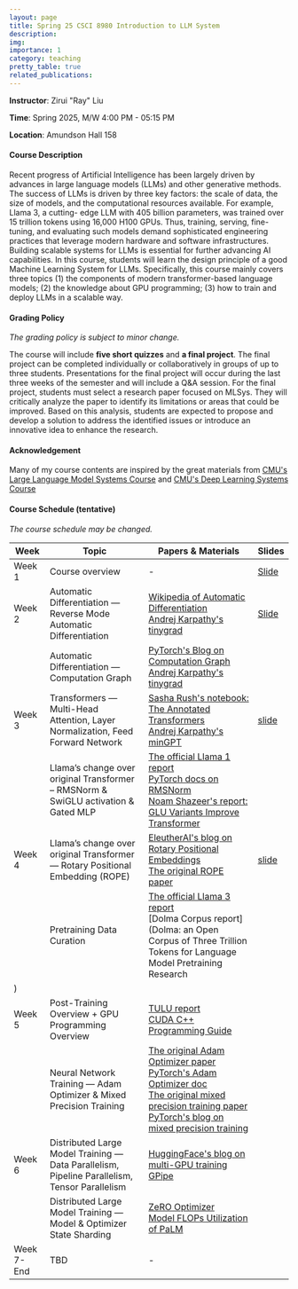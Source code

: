 ```yaml
---
layout: page
title: Spring 25 CSCI 8980 Introduction to LLM System
description: 
img:
importance: 1
category: teaching
pretty_table: true
related_publications: 
---
```


**Instructor**: Zirui "Ray" Liu

**Time**: Spring 2025, M/W 4:00 PM - 05:15 PM

**Location**: Amundson Hall 158

#### **Course Description**

Recent progress of Artificial Intelligence has been largely driven by advances in large language models (LLMs) and other generative methods. The success of LLMs is driven by three key factors: the scale of data, the size of models, and the computational resources available. For example, Llama 3, a cutting- edge LLM with 405 billion parameters, was trained over 15 trillion tokens using 16,000 H100 GPUs. Thus, training, serving, fine-tuning, and evaluating such models demand sophisticated engineering practices that leverage modern hardware and software infrastructures. Building scalable systems for LLMs is essential for further advancing AI capabilities.
In this course, students will learn the design principle of a good Machine Learning System for LLMs. Specifically, this course mainly covers three topics (1) the components of modern transformer-based language models; (2) the knowledge about GPU programming; (3) how to train and deploy LLMs in a scalable way.

#### **Grading Policy**

*The grading policy is subject to minor change.*

The course will include **five short quizzes** and **a final project**. The final project can be completed individually or collaboratively in groups of up to three students. Presentations for the final project will occur during the last three weeks of the semester and will include a Q&A session.
For the final project, students must select a research paper focused on MLSys. They will critically analyze the paper to identify its limitations or areas that could be improved. Based on this analysis, students are expected to propose and develop a solution to address the identified issues or introduce an innovative idea to enhance the research.

#### **Acknowledgement**

Many of my course contents are inspired by the great materials from [CMU's Large Language Model Systems Course](https://llmsystem.github.io/llmsystem2025spring/docs/Syllabus) and [CMU's Deep Learning Systems Course](https://dlsyscourse.org/lectures/)

####  **Course Schedule (tentative)**

*The course schedule may be changed.*

| Week       | Topic                                                                 | Papers & Materials                                                                                                                                                                                                                                                                                                                                                                             | Slides |
|------------|-----------------------------------------------------------------------|---------------------------------------------------------------------------------------------------------------------------------------------------------------------------------------------------------------------------------------------------------------------------------------------------------------------------------------------------------------------------------------------------|--------|
| Week 1     | Course overview                                                       | -                                                                                                                                                                                                                                                                                                                                                                                                |   [Slide](https://docs.google.com/presentation/d/1olWSWsSRH3zvugEG2CcqnKthLWV1mowQI6f98IEIoFQ/edit?usp=sharing)     |
| Week 2     | Automatic Differentiation — Reverse Mode Automatic Differentiation      | [Wikipedia of Automatic Differentiation](https://en.wikipedia.org/wiki/Automatic_differentiation) <br> [Andrej Karpathy's tinygrad](https://github.com/karpathy/micrograd)                                                                                                                                                                                                               | [Slide](https://docs.google.com/presentation/d/1yGq3WjNbFjEzkhYs-9coctZOv_Pz9pUV9LWIvj7Ncck/edit?usp=sharing)       |
|            | Automatic Differentiation — Computation Graph                         | [PyTorch's Blog on Computation Graph](https://pytorch.org/blog/computational-graphs-constructed-in-pytorch/) <br> [Andrej Karpathy's tinygrad](https://github.com/karpathy/micrograd)                                                                                                                                                                                                     |        |
| Week 3     | Transformers — Multi-Head Attention, Layer Normalization, Feed Forward Network | [Sasha Rush's notebook: The Annotated Transformers](https://nlp.seas.harvard.edu/annotated-transformer/) <br> [Andrej Karpathy's minGPT](https://github.com/karpathy/minGPT)                                                                                                                                                                                                           | [slide](https://docs.google.com/presentation/d/1DPAOl2mZT0DCLKwrYjtWNLIMRtwqPv_W/edit?usp=sharing&ouid=116037056599089083520&rtpof=true&sd=true)       |
|            | Llama’s change over original Transformer – RMSNorm & SwiGLU activation & Gated MLP | [The official Llama 1 report](https://arxiv.org/pdf/2302.13971) <br> [PyTorch docs on RMSNorm](https://pytorch.org/docs/stable/generated/torch.nn.modules.normalization.RMSNorm.html) <br> [Noam Shazeer's report: GLU Variants Improve Transformer](https://arxiv.org/pdf/2002.05202)                                                                                        |        |
| Week 4     | Llama’s change over original Transformer — Rotary Positional Embedding (ROPE) | [EleutherAI's blog on Rotary Positional Embeddings](https://blog.eleuther.ai/rotary-embeddings/) <br> [The original ROPE paper](https://arxiv.org/abs/2104.09864)                                                                                                                                                                                                                           |  [slide](https://docs.google.com/presentation/d/1OubRcbJBUUjGojfXVW3ZOzqwdUKZman6y-_7iAhi4fA/edit?usp=sharing)      |
|            | Pretraining Data Curation                  | [The official Llama 3 report](https://arxiv.org/abs/2407.21783) <br> [Dolma Corpus report](Dolma: an Open Corpus of Three Trillion Tokens for Language Model Pretraining Research
)                                                                                                                                                                                     |        |
| Week 5     | Post-Training Overview + GPU Programming Overview                                | [TULU report](https://arxiv.org/abs/2411.15124) <br> [CUDA C++ Programming Guide](https://docs.nvidia.com/cuda/cuda-c-programming-guide/)                       |        |
|            | Neural Network Training — Adam Optimizer & Mixed Precision Training     | [The original Adam Optimizer paper](https://arxiv.org/abs/1412.6980) <br> [PyTorch's Adam Optimizer doc](https://pytorch.org/docs/stable/generated/torch.optim.Adam.html) <br> [The original mixed precision training paper](https://arxiv.org/abs/1710.03740) <br> [PyTorch's blog on mixed precision training](https://pytorch.org/blog/what-every-user-should-know-about-mixed-precision-training-in-pytorch/) |        |
| Week 6     | Distributed Large Model Training — Data Parallelism, Pipeline Parallelism, Tensor Parallelism | [HuggingFace's blog on multi-GPU training](https://huggingface.co/docs/transformers/main/en/perf_train_gpu_many) <br> [GPipe](https://arxiv.org/abs/1811.06965)                                                                                                                                                                                                                                 |        |
|            | Distributed Large Model Training — Model & Optimizer State Sharding      | [ZeRO Optimizer](https://arxiv.org/abs/1910.02054) <br> [Model FLOPs Utilization of PaLM](https://arxiv.org/pdf/2204.02311)                                                                                                                                                                                                                                                                    |        |
| Week 7-End | TBD                                                                   | -                                                                                                                                                                                                                                                                                                                                                                                                |        |

<!-- | Week X       | GPU Programming Basic -- Roofline Analysis | [NERSC Tutorials on Roofline Analysis](https://docs.nersc.gov/tools/performance/roofline/) |
| Week X       | GPU Programming Basic -- Matrix Multiplication with Triton | [Triton's blog on Matrix Multiplication](https://triton-lang.org/main/getting-started/tutorials/03-matrix-multiplication.html) | -->